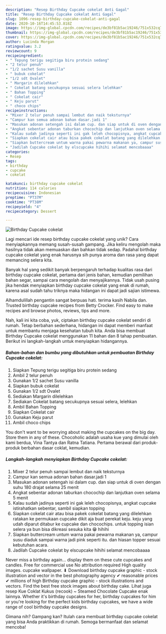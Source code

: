 ```yaml
---
description: "Resep Birthday Cupcake cokelat Anti Gagal"
title: "Resep Birthday Cupcake cokelat Anti Gagal"
slug: 1096-resep-birthday-cupcake-cokelat-anti-gagal
date: 2020-10-16T14:45:53.818Z
image: https://img-global.cpcdn.com/recipes/de3bf81b5ac19246/751x532cq70/birthday-cupcake-cokelat-foto-resep-utama.jpg
thumbnail: https://img-global.cpcdn.com/recipes/de3bf81b5ac19246/751x532cq70/birthday-cupcake-cokelat-foto-resep-utama.jpg
cover: https://img-global.cpcdn.com/recipes/de3bf81b5ac19246/751x532cq70/birthday-cupcake-cokelat-foto-resep-utama.jpg
author: Lucinda Morgan
ratingvalue: 3.2
reviewcount: 9
recipeingredient:
- " Tepung terigu segitiga biru protein sedang"
- "2 telur penuh"
- "1/2 sachet Susu vanilla"
- " bubuk cokelat"
- "1/2 sdt Ovalet"
- " Margarin dilelehkan"
- " Cokelat batang secukupnya sesuai selera lelehkan"
- " Bahan Topping"
- " Cokelat cair"
- " Keju parut"
- " choco chips"
recipeinstructions:
- "Mixer 2 telur penuh sampai lembut dan naik teksturnya"
- "Campur kan semua adonan bahan dasar.jadi 1"
- "Masukan adonan setengah isi dalam cup. dan siap untuk di oven dengan suhu 180 drajat selama 25 menit"
- "Angkat sebentar adonan taburkan chocochip dan lanjutkan oven selama 5 menit"
- "Kalau sudah jadinya seperti ini gak leleh chocopisnya, angkat cupcake istirahatkan sebentar, sambil siapkan topping"
- "Siapkan cokelat cair atau bisa pakek cokelat batang yang dilelehkan ratakan ke permukaan cupcake dikit aja buat perekat keju. keju yang udah diparut ditabur ke cupcake dan chocochips. untuk topping isian selera ya bun bisa dikreasi sesuka kita 😁 hihihi"
- "Siapkan buttercream untum warna pakai pewarna makanan ya, campur susu diaduk sampai warna jadi pink seperti itu. dan hiasan topper sesuai kebutuhan acara."
- "Jadilah Cupcake cokelat by elscupcake hihihi selamat mencobaaaa"
categories:
- Resep
tags:
- birthday
- cupcake
- cokelat

katakunci: birthday cupcake cokelat 
nutrition: 114 calories
recipecuisine: Indonesian
preptime: "PT37M"
cooktime: "PT38M"
recipeyield: "4"
recipecategory: Dessert

---
```



![Birthday Cupcake cokelat](https://img-global.cpcdn.com/recipes/de3bf81b5ac19246/751x532cq70/birthday-cupcake-cokelat-foto-resep-utama.jpg)

Lagi mencari ide resep birthday cupcake cokelat yang unik? Cara menyiapkannya memang susah-susah gampang. Jika keliru mengolah maka hasilnya tidak akan memuaskan dan bahkan tidak sedap. Padahal birthday cupcake cokelat yang enak harusnya sih punya aroma dan rasa yang dapat memancing selera kita.

Banyak hal yang sedikit banyak berpengaruh terhadap kualitas rasa dari birthday cupcake cokelat, pertama dari jenis bahan, kemudian pemilihan bahan segar, sampai cara mengolah dan menyajikannya. Tidak usah pusing jika hendak menyiapkan birthday cupcake cokelat yang enak di rumah, karena asal sudah tahu triknya maka hidangan ini dapat jadi sajian istimewa.

Alhamdulillah pengantin sangat berpuas hati. terima kasih Nabila dan. Trusted birthday cupcake recipes from Betty Crocker. Find easy to make recipes and browse photos, reviews, tips and more.


Nah, kali ini kita coba, yuk, ciptakan birthday cupcake cokelat sendiri di rumah. Tetap berbahan sederhana, hidangan ini dapat memberi manfaat untuk membantu menjaga kesehatan tubuh kita. Anda bisa membuat Birthday Cupcake cokelat menggunakan 11 bahan dan 8 tahap pembuatan. Berikut ini langkah-langkah untuk menyiapkan hidangannya.

<!--inarticleads1-->

##### Bahan-bahan dan bumbu yang dibutuhkan untuk pembuatan Birthday Cupcake cokelat:

1. Siapkan  Tepung terigu segitiga biru protein sedang
1. Ambil 2 telur penuh
1. Gunakan 1/2 sachet Susu vanilla
1. Siapkan  bubuk cokelat
1. Gunakan 1/2 sdt Ovalet
1. Sediakan  Margarin dilelehkan
1. Sediakan  Cokelat batang secukupnya sesuai selera, lelehkan
1. Ambil  Bahan Topping
1. Siapkan  Cokelat cair
1. Gunakan  Keju parut
1. Ambil  choco chips


You don&#39;t want to be worrying about making the cupcakes on the big day. Store them in any of these. Chocoholic adalah usaha kue yang dimulai oleh kami berdua, Vina Tantya dan Ratna Tatiana. Pertama berawal dari produk-produk berbahan dasar coklat, kemudian. 

<!--inarticleads2-->

##### Langkah-langkah menyiapkan Birthday Cupcake cokelat:

1. Mixer 2 telur penuh sampai lembut dan naik teksturnya
1. Campur kan semua adonan bahan dasar.jadi 1
1. Masukan adonan setengah isi dalam cup. dan siap untuk di oven dengan suhu 180 drajat selama 25 menit
1. Angkat sebentar adonan taburkan chocochip dan lanjutkan oven selama 5 menit
1. Kalau sudah jadinya seperti ini gak leleh chocopisnya, angkat cupcake istirahatkan sebentar, sambil siapkan topping
1. Siapkan cokelat cair atau bisa pakek cokelat batang yang dilelehkan ratakan ke permukaan cupcake dikit aja buat perekat keju. keju yang udah diparut ditabur ke cupcake dan chocochips. untuk topping isian selera ya bun bisa dikreasi sesuka kita 😁 hihihi
1. Siapkan buttercream untum warna pakai pewarna makanan ya, campur susu diaduk sampai warna jadi pink seperti itu. dan hiasan topper sesuai kebutuhan acara.
1. Jadilah Cupcake cokelat by elscupcake hihihi selamat mencobaaaa


Never miss a birthday again… display them on these cute cupcakes and candles. Free for commercial use No attribution required High quality images. cupcake wallpaper. ⬇ Download birthday cupcake graphic - stock illustration and vector in the best photography agency ✔ reasonable prices ✔ millions of high Birthday cupcake graphic - stock illustrations and vectors. Find the best free stock images about birthday cake. Lihat juga resep Kue Coklat Kukus (recook) ~ Steamed Chocolate Cupcake enak lainnya. Whether it&#39;s birthday cupcakes for her, birthday cupcakes for him or you&#39;re looking for the perfect kids birthday cupcakes, we have a wide range of cool birthday cupcake designs. 

Gimana nih? Gampang kan? Itulah cara membuat birthday cupcake cokelat yang bisa Anda praktikkan di rumah. Semoga bermanfaat dan selamat mencoba!
